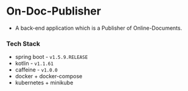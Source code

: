 # On-Doc-Publisher

- A back-end application which is a Publisher of Online-Documents.

### Tech Stack
- spring boot - ```v1.5.9.RELEASE```
- kotlin - ```v1.1.61```
- caffeine - ```v1.0.0```
- docker + docker-compose
- kubernetes + minikube


